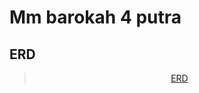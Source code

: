# Mm barokah 4 putra

## ERD

<div align="center">
<blockquote class="imgur-embed-pub" lang="en" data-id="a/X5bdc2M"  ><a href="//imgur.com/a/X5bdc2M">ERD</a></blockquote><script async src="//s.imgur.com/min/embed.js" charset="utf-8"></script>
</div>
